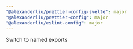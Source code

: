 ```yaml
---
"@alexanderliu/prettier-config-svelte": major
"@alexanderliu/prettier-config": major
"@alexanderliu/eslint-config": major
---
```


Switch to named exports
